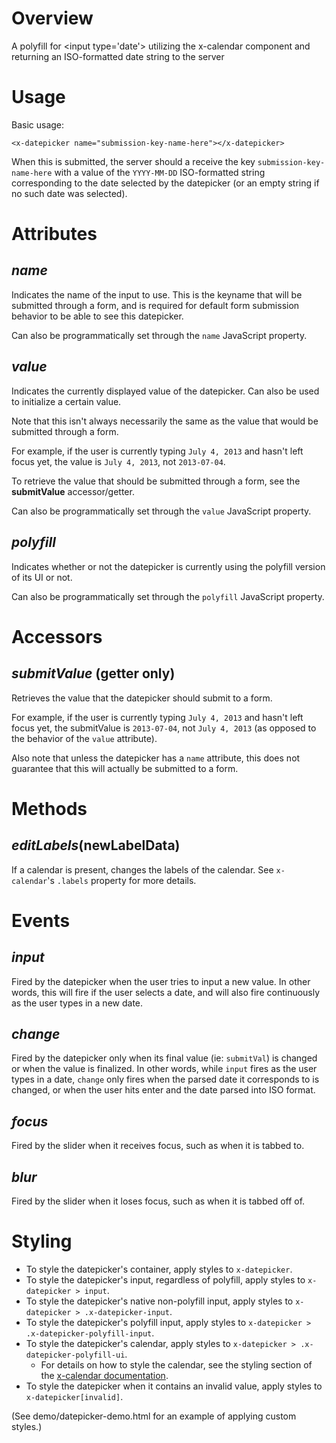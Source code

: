 # Overview

A polyfill for &lt;input type='date'&gt; utilizing the x-calendar component and returning an ISO-formatted date string to the server

# Usage

Basic usage:

    <x-datepicker name="submission-key-name-here"></x-datepicker>

When this is submitted, the server should a receive the key `submission-key-name-here` with a value of the `YYYY-MM-DD` ISO-formatted string corresponding to the date selected by the datepicker (or an empty string if no such date was selected).

# Attributes

## ___name___

Indicates the name of the input to use. This is the keyname that will be submitted through a form, and is required for default form submission behavior to be able to see this datepicker.

Can also be programmatically set through the `name` JavaScript property.

## ___value___

Indicates the currently displayed value of the datepicker. Can also be used to initialize a certain value.

Note that this isn't always necessarily the same as the value that would be submitted through a form.

For example, if the user is currently typing `July 4, 2013` and hasn't left focus yet, the value is `July 4, 2013`, not `2013-07-04`.

To retrieve the value that should be submitted through a form, see the **submitValue** accessor/getter.

Can also be programmatically set through the `value` JavaScript property.

## ___polyfill___

Indicates whether or not the datepicker is currently using the polyfill version of its UI or not.

Can also be programmatically set through the `polyfill` JavaScript property.

# Accessors

## ___submitValue___ (getter only)

Retrieves the value that the datepicker should submit to a form. 

For example, if the user is currently typing `July 4, 2013` and hasn't left focus yet, the submitValue is `2013-07-04`, not `July 4, 2013` (as opposed to the behavior of the `value` attribute). 

Also note that unless the datepicker has a `name` attribute, this does not guarantee that this will actually be submitted to a form.

# Methods

## ___editLabels___(newLabelData)

If a calendar is present, changes the labels of the calendar. See `x-calendar`'s `.labels` property for more details.

# Events

## ___input___

Fired by the datepicker when the user tries to input a new value. In other words, this will fire if the user selects a date, and will also fire continuously as the user types in a new date.

## ___change___

Fired by the datepicker only when its final value (ie: `submitVal`) is changed or when the value is finalized. In other words, while `input` fires as the user types in a date, `change` only fires when the parsed date it corresponds to is changed, or when the user hits enter and the date parsed into ISO format.

## ___focus___

Fired by the slider when it receives focus, such as when it is tabbed to.

## ___blur___

Fired by the slider when it loses focus, such as when it is tabbed off of.

# Styling

- To style the datepicker's container, apply styles to `x-datepicker`.
- To style the datepicker's input, regardless of polyfill, apply styles to `x-datepicker > input`.
- To style the datepicker's native non-polyfill input, apply styles to `x-datepicker > .x-datepicker-input`.
- To style the datepicker's polyfill input, apply styles to `x-datepicker > .x-datepicker-polyfill-input`.
- To style the datepicker's calendar, apply styles to `x-datepicker > .x-datepicker-polyfill-ui`.
    - For details on how to style the calendar, see the styling section of the [x-calendar documentation](https://github.com/mozilla/app-components/tree/master/calendar).
- To style the datepicker when it contains an invalid value, apply styles to `x-datepicker[invalid]`.

(See demo/datepicker-demo.html for an example of applying custom styles.)
